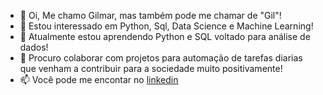 - 👋 Oi, Me chamo Gilmar, mas também pode me chamar de "Gil"!
- 👀 Estou interessado em Python, Sql, Data Science e Machine Learning!
- 🌱 Atualmente estou aprendendo Python e SQL voltado para análise de dados!
- 💞️ Procuro colaborar com projetos para automação de tarefas diarias que venham a contribuir para a sociedade muito positivamente!
- 📫 Você pode me encontar no <a href="https://www.linkedin.com/in/gilmar-tavares-218635143/" target="_blank"> linkedin </a>

<!---
g42puts/g42puts is a ✨ special ✨ repository because its `README.md` (this file) appears on your GitHub profile.
You can click the Preview link to take a look at your changes.
--->
